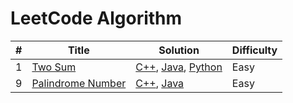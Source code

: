 # LeetCode Algorithm

| #    | Title                   | Solution                                         | Difficulty |
|------|-------------------------|--------------------------------------------------|------------|
| 1    | [Two Sum](https://leetcode.com/problems/two-sum/) | [C++](C++/Easy/TwoSum.cpp), [Java](Java/Easy/TwoSum_01.java), [Python](Python/Easy/TwoSum.py) | Easy       |
| 9    | [Palindrome Number](https://leetcode.com/problems/palindrome-number/) |  [C++](C++/Easy/PalindromeNumber.cpp), [Java](Java/Easy/PalindromeNumber_09.java) | Easy       |

